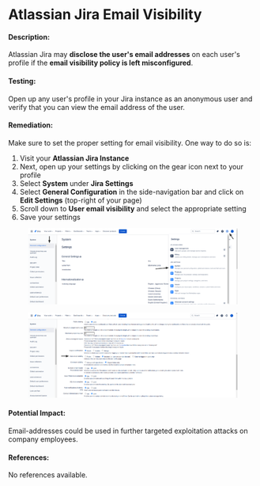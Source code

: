 # Atlassian Jira Email Visibility

#### Description:

Atlassian Jira may **disclose the user's email addresses** on each user's profile if the **email visibility policy is left misconfigured**.

#### Testing:

Open up any user's profile in your Jira instance as an anonymous user and verify that you can view the email address of the user.

#### Remediation:

Make sure to set the proper setting for email visibility. One way to do so is:

1. Visit your **Atlassian Jira Instance**
2. Next, open up your settings by clicking on the gear icon next to your profile
3. Select **System** under **Jira Settings**
4. Select **General Configuration** in the side-navigation bar and click on **Edit Settings** (top-right of your page)
5. Scroll down to **User email visibility** and select the appropriate setting
6. Save your settings

<figure><img src="../../.gitbook/assets/atlassian/jira/0.png" alt=""><figcaption></figcaption></figure>

<figure><img src="../../.gitbook/assets/atlassian/jira/1.png" alt=""><figcaption></figcaption></figure>

#### Potential Impact:

Email-addresses could be used in further targeted exploitation attacks on company employees.

#### References:

No references available.
